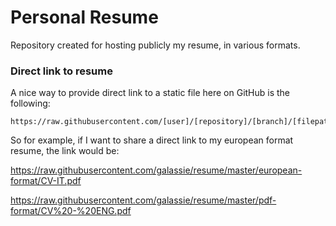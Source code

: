 # Personal Resume

Repository created for hosting publicly my resume, in various formats.

### Direct link to resume

A nice way to provide direct link to a static file here on GitHub is the following:

    https://raw.githubusercontent.com/[user]/[repository]/[branch]/[filepath]

So for example, if I want to share a direct link to my european format resume, the link would be:

https://raw.githubusercontent.com/galassie/resume/master/european-format/CV-IT.pdf

https://raw.githubusercontent.com/galassie/resume/master/pdf-format/CV%20-%20ENG.pdf
